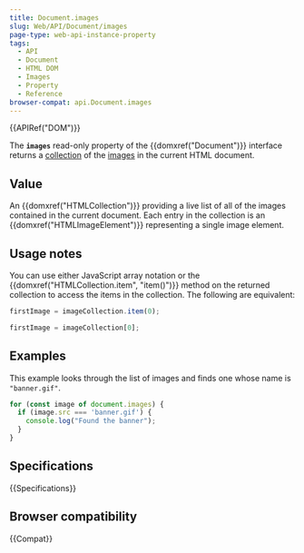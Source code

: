 ```yaml
---
title: Document.images
slug: Web/API/Document/images
page-type: web-api-instance-property
tags:
  - API
  - Document
  - HTML DOM
  - Images
  - Property
  - Reference
browser-compat: api.Document.images
---
```

{{APIRef("DOM")}}

The **`images`** read-only property of
the {{domxref("Document")}} interface returns a [collection](/en-US/docs/Web/API/HTMLCollection) of the [images](/en-US/docs/Web/API/HTMLImageElement/Image) in the current HTML document.

## Value

An {{domxref("HTMLCollection")}} providing a live list of all of the images contained
in the current document. Each entry in the collection is an
{{domxref("HTMLImageElement")}} representing a single image element.

## Usage notes

You can use either JavaScript array notation or the {{domxref("HTMLCollection.item",
  "item()")}} method on the returned collection to access the items in the collection. The
following are equivalent:

```js
firstImage = imageCollection.item(0);

firstImage = imageCollection[0];
```

## Examples

This example looks through the list of images and finds one whose name is
`"banner.gif"`.

```js
for (const image of document.images) {
  if (image.src === 'banner.gif') {
    console.log("Found the banner");
  }
}
```

## Specifications

{{Specifications}}

## Browser compatibility

{{Compat}}
